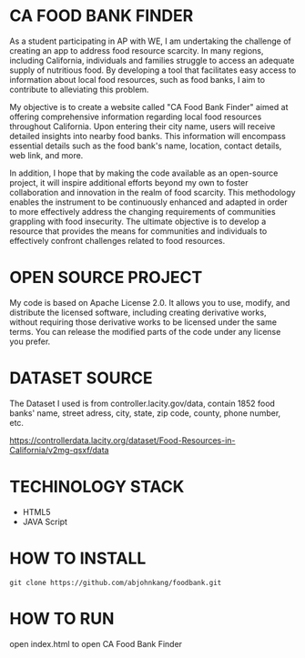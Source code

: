 # CA FOOD BANK FINDER

As a student participating in AP with WE, I am undertaking the challenge of creating an app to address food resource scarcity. In many regions, including California, individuals and families struggle to access an adequate supply of nutritious food. By developing a tool that facilitates easy access to information about local food resources, such as food banks, I aim to contribute to alleviating this problem.

My objective is to create a website called "CA Food Bank Finder" aimed at offering comprehensive information regarding local food resources throughout California. Upon entering their city name, users will receive detailed insights into nearby food banks. This information will encompass essential details such as the food bank's name, location, contact details, web link, and more.

In addition, I hope that by making the code available as an open-source project, it will inspire additional efforts beyond my own to foster collaboration and innovation in the realm of food scarcity. This methodology enables the instrument to be continuously enhanced and adapted in order to more effectively address the changing requirements of communities grappling with food insecurity. The ultimate objective is to develop a resource that provides the means for communities and individuals to effectively confront challenges related to food resources.

# OPEN SOURCE PROJECT

My code is based on Apache License 2.0. It allows you to use, modify, and distribute the licensed software, including creating derivative works, without requiring those derivative works to be licensed under the same terms. You can release the modified parts of the code under any license you prefer.

# DATASET SOURCE

The Dataset I used is from controller.lacity.gov/data, contain 1852 food banks' name, street adress, city, state, zip code, county, phone number, etc.

https://controllerdata.lacity.org/dataset/Food-Resources-in-California/v2mg-qsxf/data

# TECHINOLOGY STACK

- HTML5
- JAVA Script

# HOW TO INSTALL
`git clone https://github.com/abjohnkang/foodbank.git`

# HOW TO RUN
open index.html to open CA Food Bank Finder